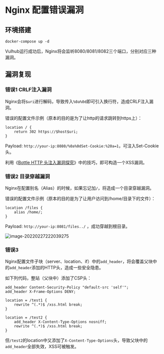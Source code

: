 # Nginx 配置错误漏洞

## 环境搭建

```
docker-compose up -d
```

Vulhub运行成功后，Nginx将会监听8080/8081/8082三个端口，分别对应三种漏洞。

## 漏洞复现

### 错误1  CRLF注入漏洞

Nginx会将`$uri`进行解码，导致传入`%0a%0d`即可引入换行符，造成CRLF注入漏洞。

错误的配置文件示例（原本的目的是为了让http的请求跳转到https上）：

```
location / {
    return 302 https://$host$uri;
}
```

Payload: `http://your-ip:8080/%0a%0dSet-Cookie:%20a=1`，可注入Set-Cookie头。

利用《[Bottle HTTP 头注入漏洞探究](https://www.leavesongs.com/PENETRATION/bottle-crlf-cve-2016-9964.html)》中的技巧，即可构造一个XSS漏洞。

### 错误2 目录穿越漏洞

Nginx在配置别名（Alias）的时候，如果忘记加`/`，将造成一个目录穿越漏洞。

错误的配置文件示例（原本的目的是为了让用户访问到/home/目录下的文件）：

```
location /files {
    alias /home/;
}
```

Payload: `http://your-ip:8081/files../` ，成功穿越到根目录。

![image-20220227222039275](https://typora-1308934770.cos.ap-beijing.myqcloud.com/202202272220345.png)

### 错误3 

Nginx配置文件子块（server、location、if）中的`add_header`，将会覆盖父块中的`add_header`添加的HTTP头，造成一些安全隐患。

如下列代码，整站（父块中）添加了CSP头：

```
add_header Content-Security-Policy "default-src 'self'";
add_header X-Frame-Options DENY;

location = /test1 {
    rewrite ^(.*)$ /xss.html break;
}

location = /test2 {
    add_header X-Content-Type-Options nosniff;
    rewrite ^(.*)$ /xss.html break;
}
```

但`/test2`的location中又添加了`X-Content-Type-Options`头，导致父块中的`add_header`全部失效，XSS可被触发。